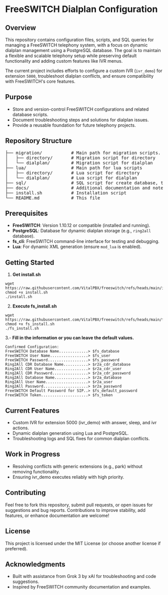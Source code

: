 # FreeSWITCH Dialplan Configuration

## Overview

This repository contains configuration files, scripts, and SQL queries for managing a FreeSWITCH telephony system, with a focus on dynamic dialplan management using a PostgreSQL database. The goal is to maintain a flexible and scalable telephony setup while preserving default functionality and adding custom features like IVR menus.

The current project includes efforts to configure a custom IVR (`ivr_demo`) for extension `5000`, troubleshoot dialplan conflicts, and ensure compatibility with FreeSWITCH's core features.

## Purpose

- Store and version-control FreeSWITCH configurations and related database scripts.
- Document troubleshooting steps and solutions for dialplan issues.
- Provide a reusable foundation for future telephony projects.

## Repository Structure

<pre>
├── migration/           # Main path for migration scripts.
│   ├── directory/       # Migration script for directory
│   └── dialplan/        # Migration script for dialplan
├── lua/                 # Main path for lua scripts
│   ├── directory/       # Lua script for directory
│   └── dialplan/        # Lua script for dialplan
├── sql/                 # SQL script for create database, tables and indixes
├── docs/                # Additional documentation and notes
├── install.sh           # Installation script
└── README.md            # This file
</pre>

## Prerequisites

- **FreeSWITCH**: Version 1.10.12 or compatible (installed and running).
- **PostgreSQL**: Database for dynamic dialplan storage (e.g., `ring2all` database).
- **fs_cli**: FreeSWITCH command-line interface for testing and debugging.
- **Lua**: For dynamic XML generation (ensure `mod_lua` is enabled).

## Getting Started

1. **Get install.sh**
```console
wget https://raw.githubusercontent.com/VitalPBX/freeswitch/refs/heads/main/install.sh
chmod +x install.sh
./install.sh
```

2. **Execute fs_install.sh**
```console
wget https://raw.githubusercontent.com/VitalPBX/freeswitch/refs/heads/main/fs_install.sh
chmod +x fs_install.sh
./fs_install.sh
```

3.- **Fill in the information or you can leave the default values.**
```console
Confirmed Configuration:
FreeSWITCH Database Name.............> $fs_database
FreeSWITCH User Name.................> $fs_user
FreeSWITCH Password..................> $fs_password
Ring2All CDR Database Name...........> $r2a_cdr_database
Ring2All CDR User Name...............> $r2a_cdr_user
Ring2All CDR Password................> $r2a_cdr_password
Ring2All Database Name...............> $r2a_database
Ring2All User Name...................> $r2a_user
Ring2All Password....................> $r2a_password
FreeSWITCH Default Password for SIP..> $fs_default_password
FreeSWITCH Token.....................> $fs_token
```
## Current Features
- Custom IVR for extension 5000 (ivr_demo) with answer, sleep, and ivr actions.
- Dynamic dialplan generation using Lua and PostgreSQL.
- Troubleshooting logs and SQL fixes for common dialplan conflicts.

## Work in Progress
- Resolving conflicts with generic extensions (e.g., park) without removing functionality.
- Ensuring ivr_demo executes reliably with high priority.

## Contributing
Feel free to fork this repository, submit pull requests, or open issues for suggestions and bug reports. Contributions to improve stability, add features, or enhance documentation are welcome!

## License
This project is licensed under the MIT License (or choose another license if preferred).

## Acknowledgments
- Built with assistance from Grok 3 by xAI for troubleshooting and code suggestions.
- Inspired by FreeSWITCH community documentation and examples.
